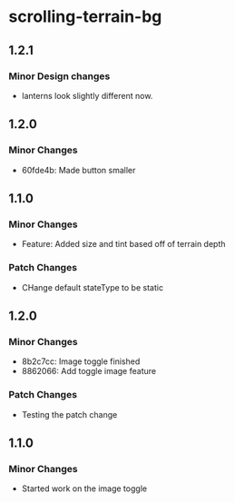 # scrolling-terrain-bg

## 1.2.1

### Minor Design changes

- lanterns look slightly different now.

## 1.2.0

### Minor Changes

- 60fde4b: Made button smaller

## 1.1.0

### Minor Changes

- Feature: Added size and tint based off of terrain depth

### Patch Changes

- CHange default stateType to be static

## 1.2.0

### Minor Changes

- 8b2c7cc: Image toggle finished
- 8862066: Add toggle image feature

### Patch Changes

- Testing the patch change

## 1.1.0

### Minor Changes

- Started work on the image toggle
